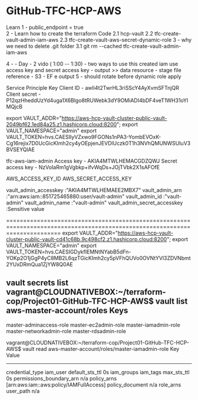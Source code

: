 # GitHub-TFC-HCP-AWS

Learn
1 -  public_endpoint = true  
2 - Learn how to create the terraform Code
    2.1 hcp-vault
    2.2 tfc-create-vault-admin-iam-aws
    2.3 tfc-create-vault-aws-secret-dynamic-role
3 - why we need to delete .git folder
    3.1 git rm --cached tfc-create-vault-admin-iam-aws

4 - - Day - 2 vido ( 1:00 -- 1:30)
    - two ways to use this created iam use access key and secret access key 
    - output >> data resource
    - stage file reference
        - S3
        - EF e output
5 - should rotate before dynamic role apply

Service Principle Key
Client ID - awIi4t2TwrHL3riSScY4AyXvmSFTnjQR
Client secret - P12qzHheddUzYd4uga1X6Blgo8tRUWebk3dY9OMiADI4bDF4veT1WH31oYlMQjcB

export VAULT_ADDR="https://aws-hcp-vault-cluster-public-vault-2049bf62.1ed84a25.z1.hashicorp.cloud:8200"; export VAULT_NAMESPACE="admin"
export VAULT_TOKEN=hvs.CAESIIyVZxwo9FGONs1nPA3-YombEVOxK-Cg16rejix7D0UcGicKImh2cy4yOEpjenJEVDlUczk0T1h3NVhQMUNWSUIuV3BVSEYQlAE

tfc-aws-iam-admin
Access key - AKIA4MTWLHEMACGDZQWJ
Secret access key - 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

AWS_ACCESS_KEY_ID
AWS_SECRET_ACCESS_KEY


vault_admin_accesskey :"AKIA4MTWLHEMAEE2MBX7"
vault_admin_arn :"arn:aws:iam::851725465880:user/vault-admin"
vault_admin_id :"vault-admin"
vault_admin_name :"vault-admin"
vault_admin_secret_accesskey :Sensitive value

============================================================================================================================
export VAULT_ADDR="https://aws-hcp-vault-cluster-public-vault-cd41c68b.9c498cf2.z1.hashicorp.cloud:8200"; export VAULT_NAMESPACE="admin"
export VAULT_TOKEN=hvs.CAESIGDykfIEMNtNYabB5dFn-YOKp2O1jGgP4yC8MB2L6qzTGicKImh2cy5pVFhQUVo0OVNtYVl3ZDVNbmt2YUxDRmQua1ZjYW8Q0AE

vault secrets list
vagrant@CLOUDNATIVEBOX:~/terraform-cop/Project01-GitHub-TFC-HCP-AWS$ vault list aws-master-account/roles
Keys
----
master-adminaccess-role
master-ec2admin-role
master-iamadmin-role
master-networkadmin-role
master-rdsadmin-role

vagrant@CLOUDNATIVEBOX:~/terraform-cop/Project01-GitHub-TFC-HCP-AWS$ vault read aws-master-account/roles/master-iamadmin-role
Key                         Value
---                         -----
credential_type             iam_user
default_sts_ttl             0s
iam_groups                  <nil>
iam_tags                    <nil>
max_sts_ttl                 0s
permissions_boundary_arn    n/a
policy_arns                 [arn:aws:iam::aws:policy/IAMFullAccess]
policy_document             n/a
role_arns                   <nil>
user_path                   n/a